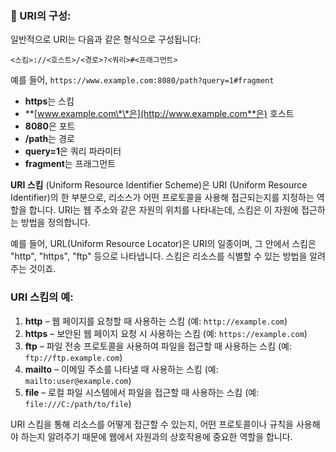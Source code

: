 ### 🎀 URI의 구성:

일반적으로 URI는 다음과 같은 형식으로 구성됩니다:

```
<스킴>://<호스트>/<경로>?<쿼리>#<프래그먼트>
```

예를 들어, `https://www.example.com:8080/path?query=1#fragment`

* **https**는 스킴
* \*\*[www.example.com\*\*은](http://www.example.com**은) 호스트
* **8080**은 포트
* **/path**는 경로
* **query=1**은 쿼리 파라미터
* **fragment**는 프래그먼트

**URI 스킴** (Uniform Resource Identifier Scheme)은 URI (Uniform Resource Identifier)의 한 부분으로, 리소스가 어떤 프로토콜을 사용해 접근되는지를 지정하는 역할을 합니다. URI는 웹 주소와 같은 자원의 위치를 나타내는데, 스킴은 이 자원에 접근하는 방법을 정의합니다.

예를 들어, URL(Uniform Resource Locator)은 URI의 일종이며, 그 안에서 스킴은 "http", "https", "ftp" 등으로 나타냅니다. 스킴은 리소스를 식별할 수 있는 방법을 알려주는 것이죠.

### URI 스킴의 예:

1. **http** – 웹 페이지를 요청할 때 사용하는 스킴 (예: `http://example.com`)
2. **https** – 보안된 웹 페이지 요청 시 사용하는 스킴 (예: `https://example.com`)
3. **ftp** – 파일 전송 프로토콜을 사용하여 파일을 접근할 때 사용하는 스킴 (예: `ftp://ftp.example.com`)
4. **mailto** – 이메일 주소를 나타낼 때 사용하는 스킴 (예: `mailto:user@example.com`)
5. **file** – 로컬 파일 시스템에서 파일을 접근할 때 사용하는 스킴 (예: `file:///C:/path/to/file`)

URI 스킴을 통해 리소스를 어떻게 접근할 수 있는지, 어떤 프로토콜이나 규칙을 사용해야 하는지 알려주기 때문에 웹에서 자원과의 상호작용에 중요한 역할을 합니다.
